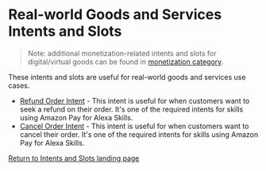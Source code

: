 # Real-world Goods and Services Intents and Slots

> Note: additional monetization-related intents and slots for digital/virtual goods can be found in [monetization category](../monetization).

These intents and slots are useful for real-world goods and services use cases.

- [Refund Order Intent](./refund-order-intent) - This intent is useful for when customers want to seek a refund on their order. It's one of the required intents for skills using Amazon Pay for Alexa Skills.
- [Cancel Order Intent](./cancel-order-intent) - This intent is useful for when customers want to cancel their order. It's one of the required intents for skills using Amazon Pay for Alexa Skills.

[Return to Intents and Slots landing page](..)